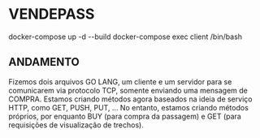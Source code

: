 # VENDEPASS

docker-compose up -d --build
docker-compose exec client /bin/bash

## ANDAMENTO

Fizemos dois arquivos GO LANG, um cliente e um servidor para se comunicarem via protocolo TCP, somente enviando uma mensagem de COMPRA. Estamos criando métodos agora baseados na ideia de serviço HTTP, como GET, PUSH, PUT, ... No entanto, estamos criando métodos próprios, por enquanto BUY (para compra da passagem) e GET (para requisições de visualização de trechos).
